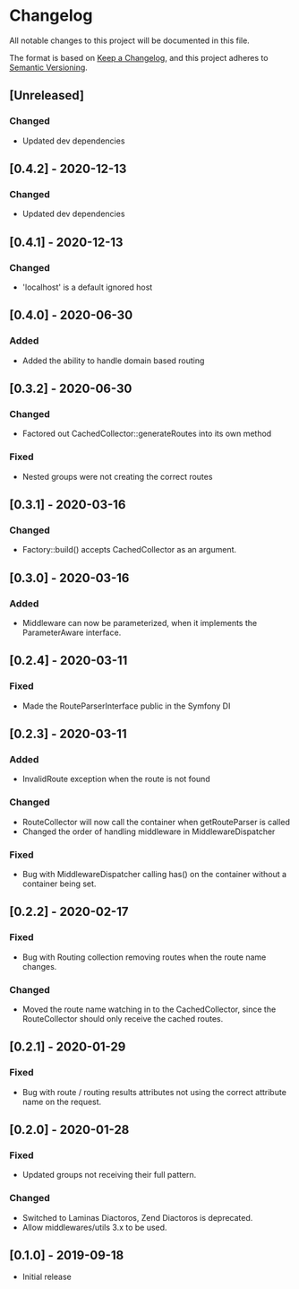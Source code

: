 # Changelog
All notable changes to this project will be documented in this file.

The format is based on [Keep a Changelog](https://keepachangelog.com/en/1.0.0/),
and this project adheres to [Semantic Versioning](https://semver.org/spec/v2.0.0.html).

## [Unreleased]
### Changed
- Updated dev dependencies

## [0.4.2] - 2020-12-13
### Changed
- Updated dev dependencies

## [0.4.1] - 2020-12-13
### Changed
- 'localhost' is a default ignored host

## [0.4.0] - 2020-06-30
### Added
- Added the ability to handle domain based routing

## [0.3.2] - 2020-06-30
### Changed
- Factored out CachedCollector::generateRoutes into its own method

### Fixed
- Nested groups were not creating the correct routes

## [0.3.1] - 2020-03-16
### Changed
- Factory::build() accepts CachedCollector as an argument.

## [0.3.0] - 2020-03-16
### Added
- Middleware can now be parameterized, when it implements the ParameterAware interface.

## [0.2.4] - 2020-03-11
### Fixed
- Made the RouteParserInterface public in the Symfony DI

## [0.2.3] - 2020-03-11
### Added
- InvalidRoute exception when the route is not found

### Changed
- RouteCollector will now call the container when getRouteParser is called
- Changed the order of handling middleware in MiddlewareDispatcher

### Fixed
- Bug with MiddlewareDispatcher calling has() on the container without a container being set.

## [0.2.2] - 2020-02-17
### Fixed
- Bug with Routing collection removing routes when the route name changes.

### Changed
- Moved the route name watching in to the CachedCollector, since the RouteCollector should only receive the cached routes.

## [0.2.1] - 2020-01-29
### Fixed
- Bug with route / routing results attributes not using the correct attribute name on the request.

## [0.2.0] - 2020-01-28
### Fixed
- Updated groups not receiving their full pattern.

### Changed
- Switched to Laminas Diactoros, Zend Diactoros is deprecated.
- Allow middlewares/utils 3.x to be used.

## [0.1.0] - 2019-09-18

- Initial release
